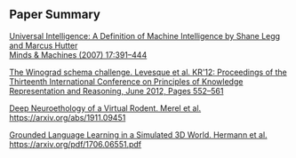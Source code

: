 Paper Summary
--

[Universal Intelligence: A Definition of Machine Intelligence by Shane Legg and Marcus Hutter  
Minds & Machines (2007) 17:391–444 ](https://github.com/ogennaesimai/ogenna.github.io/blob/main/Summary_of_Universal_Intelligence_Legg_et_al.md)  


  
[The Winograd schema challenge. Levesque et al. KR'12: Proceedings of the Thirteenth International Conference on Principles of Knowledge Representation and Reasoning, June 2012, Pages 552–561 ](https://github.com/ogennaesimai/ogenna.github.io/blob/main/Review_of_Winograd_schema_challenge_Levesque_et_al.md)



[Deep Neuroethology of a Virtual Rodent. Merel et al. https://arxiv.org/abs/1911.09451 ](https://github.com/ogennaesimai/ogenna.github.io/blob/main/Review_of_Deep_Neuroethology_of_a_Virtual_Rodent_Merel_et_al.md)



[Grounded Language Learning in a Simulated 3D World. Hermann et al. https://arxiv.org/pdf/1706.06551.pdf ](https://github.com/ogennaesimai/ogenna.github.io/blob/main/Review_of_Grounded_Language_Learning_in_a_Simulated_3D_World_Hermann_et_al.md)
